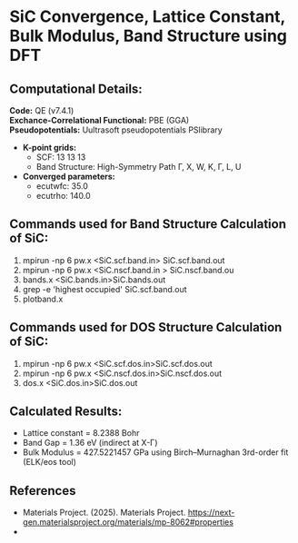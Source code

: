# SiC Convergence, Lattice Constant, Bulk Modulus, Band Structure using DFT


## Computational Details:
**Code:** QE (v7.4.1)  
**Exchance-Correlational Functional:** PBE (GGA)  
**Pseudopotentials:** Uultrasoft pseudopotentials PSlibrary  
- **K-point grids:**
  - SCF: 13 13 13
  - Band Structure: High-Symmetry Path Γ, X, W, K, Γ, L, U
- **Converged parameters:**
  - ecutwfc: 35.0
  - ecutrho: 140.0


## Commands used for Band Structure Calculation of SiC:
1. mpirun -np 6 pw.x <SiC.scf.band.in> SiC.scf.band.out
2. mpirun -np 6 pw.x <SiC.nscf.band.in > SiC.nscf.band.ou
3. bands.x <SiC.bands.in>SiC.bands.out
4. grep -e 'highest occupied' SiC.scf.band.out
5. plotband.x


## Commands used for DOS Structure Calculation of SiC:
1. mpirun -np 6 pw.x <SiC.scf.dos.in>SiC.scf.dos.out
2. mpirun -np 6 pw.x <SiC.nscf.dos.in>SiC.nscf.dos.out
3. dos.x <SiC.dos.in>SiC.dos.out


## Calculated Results: 
- Lattice constant = 8.2388 Bohr
- Band Gap = 1.36 eV (indirect at X-Γ)
- Bulk Modulus = 427.5221457 GPa using Birch–Murnaghan 3rd-order fit (ELK/eos tool)


## References
- Materials Project. (2025). Materials Project. https://next-gen.materialsproject.org/materials/mp-8062#properties
- 
